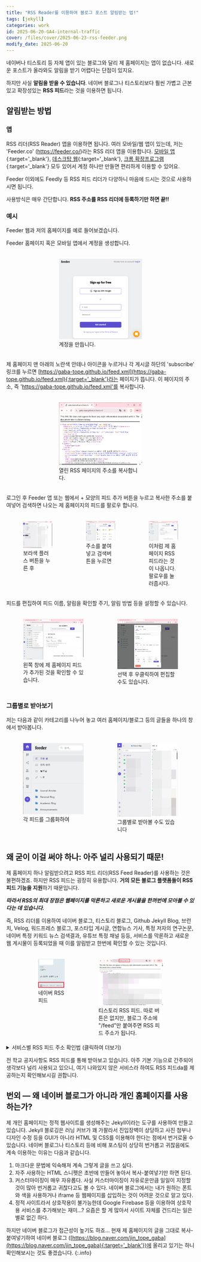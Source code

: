 ```yaml
---
title: "RSS Reader를 이용하여 블로그 포스트 알림받는 법!"
tags: [jekyll]
categories: work
id: 2025-06-20-GA4-internal-traffic
cover: /files/cover/2025-06-23-rss-feeder.png
modify_date: 2025-06-20
---
```

네이버나 티스토리 등 자체 앱이 있는 블로그와 달리 제 홈페이지는 앱이 없습니다. 새로운 포스트가 올라와도 알림을 받기 어렵다는 단점이 있지요.

하지만 사실 **알림을 받을 수 있습니다**. 네이버 블로그나 티스토리보다 훨씬 가볍고 근본있고 확장성있는 **RSS 피드**라는 것을 이용하면 됩니다.

<!--more-->
## 알림받는 방법

### 앱

RSS 리더(RSS Reader) 앱을 이용하면 됩니다. 여러 모바일/웹 앱이 있는데, 저는 'Feeder.co' (https://feeder.co/)라는 RSS 리더 앱을 이용합니다. [모바일 앱](https://play.google.com/store/apps/details?id=feeder.co){:target='_blank'}, [데스크탑 웹](https://feeder.co/){:target='_blank'}, [크롬 확장프로그램](https://chromewebstore.google.com/detail/rss-feed-reader/pnjaodmkngahhkoihejjehlcdlnohgmp?hl=en&pli=1){:target='_blank'} 모두 있어서 계정 하나만 만들면 편리하게 이용할 수 있어요. 

Feeder 이외에도 Feedly 등 RSS 피드 리더가 다양하니 마음에 드시는 것으로 사용하시면 됩니다.

사용방식은 매우 간단합니다. **RSS 주소를 RSS 리더에 등록하기만 하면 끝!!**

### 예시

Feeder 웹과 저의 홈페이지를 예로 들어보겠습니다.

Feeder 홈페이지 혹은 모바일 앱에서 계정을 생성합니다.

<div class="row" style="display: flex; justify-content: center;">
    <div style="position:relative; float:left; padding:5px; width:60%">
        <figure>
        <a href="/files/img/2025-06-23-rss-feeder/rss_feeder_account.webp" data-lightbox="vis">
            <img src = "/files/img/2025-06-23-rss-feeder/rss_feeder_account.webp" alt=""
            title = "rss_feeder_account" width="100%">
        </a>
        <figcaption>계정을 만듭니다.</figcaption>
        </figure>
    </div>
</div>

제 홈페이지 맨 아래의 노란색 안테나 아이콘을 누르거나 각 게시글 하단의 'subscribe' 링크를 누르면 [https://gaba-tope.github.io/feed.xml](https://gaba-tope.github.io/feed.xml){:target='_blank'}라는 페이지가 뜹니다. 이 페이지의 주소, 즉 'https://gaba-tope.github.io/feed.xml'를 복사합니다.

<div class="row" style="display: flex; justify-content: center;">
    <div style="position:relative; float:left; padding:5px; width:60%">
        <figure>
        <a href="/files/img/2025-06-23-rss-feeder/rss_link.webp" data-lightbox="vis">
            <img src = "/files/img/2025-06-23-rss-feeder/rss_link.webp" alt=""
            title = "rss_link" width="100%">
        </a>
        <figcaption>열린 RSS 페이지의 주소를 복사합니다. </figcaption>
        </figure>
    </div>
</div>

로그인 후 Feeder 앱 또는 웹에서 + 모양의 피드 추가 버튼을 누르고 복사한 주소를 붙여넣어 검색하면 나오는 제 홈페이지의 피드를 팔로우 합니다.

<div class="row" style="display: flex; justify-content: center;">
    <div style="position:relative; float:left; padding:5px; width:33%">
        <figure>
        <a href="/files/img/2025-06-23-rss-feeder/add_feed.webp" data-lightbox="vis">
            <img src = "/files/img/2025-06-23-rss-feeder/add_feed.webp" alt=""
            title = "add_feed" width="100%">
        </a>
        <figcaption>보라색 플러스 버튼을 누른 후</figcaption>
        </figure>
    </div>
    <div style="position:relative; float:left; padding:5px; width:33%">
        <figure>
        <a href="/files/img/2025-06-23-rss-feeder/add_feed_paste.webp" data-lightbox="vis">
            <img src = "/files/img/2025-06-23-rss-feeder/add_feed_paste.webp" alt=""
            title = "add_feed_paste" width="100%">
        </a>
        <figcaption>주소를 붙여넣고 검색버튼을 누르면</figcaption>
        </figure>
    </div>
    <div style="position:relative; float:left; padding:5px; width:33%">
        <figure>
        <a href="/files/img/2025-06-23-rss-feeder/add_feed_search_results.webp" data-lightbox="vis">
            <img src = "/files/img/2025-06-23-rss-feeder/add_feed_search_results.webp" alt=""
            title = "add_feed_search_results" width="100%">
        </a>
        <figcaption>이처럼 제 홈페이지 RSS 피드라는 것이 나옵니다. 팔로우를 눌러줍시다.</figcaption>
        </figure>
    </div>
</div>

피드를 편집하여 피드 이름, 알림을 확인할 주기, 알림 방법 등을 설정할 수 있습니다.
<div class="row" style="display: flex; justify-content: center;">
    <div style="position:relative; float:left; padding:5px; width:50%">
        <figure>
        <a href="/files/img/2025-06-23-rss-feeder/add_feed_added.webp" data-lightbox="vis">
            <img src = "/files/img/2025-06-23-rss-feeder/add_feed_added.webp" alt=""
            title = "add_feed_added" width="100%">
        </a>
        <figcaption>왼쪽 창에 제 홈페이지 피드가 추가된 것을 확인할 수 있습니다. </figcaption>
        </figure>
    </div>
    <div style="position:relative; float:left; padding:5px; width:50%">
        <figure>
        <a href="/files/img/2025-06-23-rss-feeder/add_feed_edit.webp" data-lightbox="vis">
            <img src = "/files/img/2025-06-23-rss-feeder/add_feed_edit.webp" alt=""
            title = "add_feed_edit" width="100%">
        </a>
        <figcaption>선택 후 우클릭하여 편집할 수도 있습니다.</figcaption>
        </figure>
    </div>
</div>

### 그룹별로 받아보기

저는 다음과 같이 카테고리를 나누어 놓고 여러 홈페이지/블로그 등의 글들을 하나의 창에서 받아봅니다.

<div class="row" style="display: flex; justify-content: center;">
    <div style="position:relative; float:left; padding:5px; width:50%">
        <figure>
        <a href="/files/img/2025-06-23-rss-feeder/rss_categories.webp" data-lightbox="vis">
            <img src = "/files/img/2025-06-23-rss-feeder/rss_categories.webp" alt=""
            title = "rss_categories" width="100%">
        </a>
        <figcaption>각 피드를 그룹화하여 </figcaption>
        </figure>
    </div>
    <div style="position:relative; float:left; padding:5px; width:50%">
        <figure>
        <a href="/files/img/2025-06-23-rss-feeder/rss_categories_personal_blogs.webp" data-lightbox="vis">
            <img src = "/files/img/2025-06-23-rss-feeder/rss_categories_personal_blogs.webp" alt=""
            title = "rss_categories_personal_blogs" width="100%">
        </a>
        <figcaption>그룹별로 받아볼 수도 있습니다</figcaption>
        </figure>
    </div>
</div>

## 왜 굳이 이걸 써야 하나: 아주 널리 사용되기 때문!

제 홈페이지 하나 알림받으려고 RSS 피드 리더(RSS Feed Reader)를 사용하는 것은 불편하겠죠. 하지만 RSS 피드는 굉장히 유용합니다. **거의 모든 블로그 플랫폼들이 RSS 피드 기능을 지원**하기 때문입니다.

***따라서 RSS의 최대 장점은 웹페이지를 막론하고 새로운 게시물을 한꺼번에 모아볼 수 있다는 데 있습니다.***

즉, RSS 리더를 이용하여 네이버 블로그, 티스토리 블로그, Github Jekyll Blog, 브런치, Velog, 워드프레스 블로그, 포스타입 게시글, 연합뉴스 기사, 특정 저자의 연구논문, 네이버 특정 키워드 뉴스 검색결과, 유튜브 특정 채널 등등, 서비스를 막론하고 새로운 웹 게시물이 등록되었을 때 이를 알림받고 한번에 확인할 수 있는 것입니다.

<div class="row" style="display: flex; justify-content: center;">
    <div style="position:relative; float:left; padding:5px; width:30%">
        <figure>
        <a href="/files/img/2025-06-23-rss-feeder/Naver_rss.webp" data-lightbox="vis">
            <img src = "/files/img/2025-06-23-rss-feeder/Naver_rss.webp" alt=""
            title = "Naver_rss" width="100%">
        </a>
        <figcaption>네이버 RSS 피드</figcaption>
        </figure>
    </div>
    <div style="position:relative; float:left; padding:5px; width:50%">
        <figure>
        <a href="/files/img/2025-06-23-rss-feeder/tistory_rss.webp" data-lightbox="vis">
            <img src = "/files/img/2025-06-23-rss-feeder/tistory_rss.webp" alt=""
            title = "tistory_rss" width="100%">
        </a>
        <figcaption>티스토리 RSS 피드. 따로 버튼은 없지만, 블로그 주소에 "/feed"만 붙여주면 RSS 피드 주소가 됩니다.</figcaption>
        </figure>
    </div>
</div>


<details>
<summary>서비스별 RSS 피드 주소 확인법 (클릭하여 더보기)</summary>
1. 네이버 블로그: 보통 블로그에 RSS 버튼이 있습니다. 'RSS 2.0 | RSS1.0 | ATOM 0.3'이라 적힌 링크를 누르면 RSS 피드 주소를 볼 수 있습니다.<br>
2. 티스토리: 블로그 주소에 "/feed"만 붙여주면 RSS 피드 주소가 됩니다. "https://블로그이름.tistory.com/rss" 처럼요.<br>
3. 브런치: <a href="https://www.ttmkt.com/kr/tools/brunch-rss-generator/" target="_blank">브런치 RSS 피드 생성 서비스</a>에서 RSS 피드 주소를 받을 수 있습니다.<br>
4. 워드프레스: 블로그 주소에 "/feed/"를 붙여주면 RSS 피드 주소가 됩니다. "https://블로그이름.wordpress.com/feed/" 처럼요. <br>
5. 포스타입: 포타 주소에 "/rss"를 붙여주면 됩니다. "postype.com/@포스타입이름/rss"처럼요.<br>
6. velog: "https://v2.velog.io/rss/블로그이름"이 RSS 피드 주소입니다.<br>
7. 연합뉴스 기사: 자세한 설명은 <a href="https://www.yna.co.kr/rss/index" target="_blank">연합뉴스 rss 페이지</a>를 참고. <br>
8. Pubmed 논문: Advanced Search에서 Author query로 연구자 이름과 Affiliation query로 연구자의 소속을 AND로 추가한 후 나오는 검색결과 페이지에서 검색창 바로 아래 'Create RSS'를 눌러 RSS 피드 주소를 확인할 수 있다. 보다 자세한 설명은 '준준xy'의 포스트 <a href="https://junjunxy.tistory.com/58" target="_blank">RSS를 이용한 pubmed논문 구독</a>을 보세요.<br>
9. 유튜브: '뒬탕'의 <a href="https://discordbot.tistory.com/50" target="_blank">유튜브 새 동영상 알림을 RSS로(또는 디스코드로) 받아봅시다</a> 포스트가 보다 자세한 설명을 제공하니 보세요.
</details>

전 학교 공지사항도 RSS 피드를 통해 받아보고 있습니다. 아주 기본 기능으로 간주되어 생각보다 널리 사용되고 있으니, 여기 나와있지 않은 서비스라 하여도 RSS 피드da를 제공하는지 확인해보시길 권합니다.

## 번외 — 왜 네이버 블로그가 아니라 개인 홈페이지를 사용하는가?

제 개인 홈페이지는 정적 웹사이트를 생성해주는 Jekyll이라는 도구를 사용하여 만들고 있습니다. Jekyll 블로깅은 러닝 커브가 꽤 가팔라서 진입장벽이 상당하고 사진 첨부나 디자인 수정 등을 GUI가 아니라 HTML 및 CSS를 이용해야 한다는 점에서 번거로울 수 있습니다.
네이버 블로그나 티스토리 등에 비해 포스팅이 상당히 번거롭고 귀찮음에도 계속 이용하는 이유는 다음과 같습니다.

1. 마크다운 문법에 익숙해져 계속 그렇게 글을 쓰고 싶다.
2. 자주 사용하는 HTML 스니펫은 초반에 만들어 놓아서 복사-붙여넣기만 하면 된다.
3. 커스터마이징이 매우 자유롭다. 사실 커스터마이징이 자유로운만큼 일일이 지정할 것이 많아 번거롭고 귀찮다고도 볼 수 있다. 네이버 블로그에서는 내가 원하는 폰트와 색을 사용하거나 iframe 등 웹페이지를 삽입하는 것이 어려운 것으로 알고 있다.
4. 정적 사이트라서 상호작용이 불가능한데 Google Firebase 등을 이용하여 상호작용 서비스를 추가해보는 재미…? 요즘은 할 게 많아서 사이트 자체를 건드리는 일은 별로 없긴 하다.

하지만 네이버 블로그가 접근성이 높기도 하죠… 현재 제 홈페이지의 글을 그대로 복사-붙여넣기하여 네이버 블로그 ([https://blog.naver.com/jin_tope_gaba](https://blog.naver.com/jin_tope_gaba){:target='_blank'})에 올리고 있기는 하니 확인해보시는 것도 좋겠습니다.
{:.info}


​